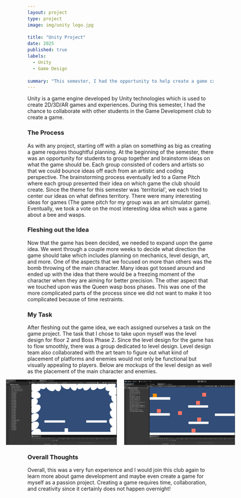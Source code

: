```yaml
---
layout: project
type: project
image: img/unity logo.jpg

title: "Unity Project"
date: 2025
published: true
labels:
  - Unity
  - Game Design

summary: "This semester, I had the opportunity to help create a game called \"Poke the Hornet's Nest\""
---
```


Unity is a game engine developed by Unity technologies which is used to create 2D/3D/AR games and experiences. During this semester, I had the chance to collaborate with other students in the Game Development club to create a game.

### The Process
As with any project, starting off with a plan on something as big as creating a game requires thoughtful planning. At the beginning of the semester, there was an opportunity for students to group together and brainstorm ideas on what the game should be. Each group consisted of coders and artists so that we could bounce ideas off each from an artistic and coding perspective. The brainstorming process eventually led to a Game Pitch where each group presented their idea on which game the club should create. Since the theme for this semester was 'territorial', we each tried to center our ideas on what defines territory. There were many interesting ideas for games (The game pitch for my group was an ant simulator game). Eventually, we took a vote on the most interesting idea which was a game about a bee and wasps. 

### Fleshing out the Idea
Now that the game has been decided, we needed to expand uopn the game idea. We went through a couple more weeks to decide what direction the game should take which includes planning on mechanics, level design, art, and more. One of the aspects that we focused on more than others was the bomb throwing of the main character. Many ideas got tossed around and ended up with the idea that there would be a freezing moment of the character when they are aiming for better precision. The other aspect that we touched upon was the Queen wasp boss phases. This was one of the more complicated parts of the process since we did not want to make it too complicated because of time restraints.  

### My Task
After fleshing out the game idea, we each assigned ourselves a task on the game project. The task that I chose to take upon myself was the level design for floor 2 and Boss Phase 2. Since the level design for the game has to flow smoothly, there was a group dedicated to level design. Level design team also collaborated with the art team to figure out what kind of placement of platforms and enemies would not only be functional but visually appealing to players. Below are mockups of the level design as well as the placement of the main character and enemies. 

<div style="display: flex; justify-content: center; gap: 20px;">
  <img src="/img/BossPhase2.png" alt="Boss Phase 2" style="width: 300px; height: auto;">
  <img src="/img/leveldesign2.png" alt="Level Design 2" style="width: 300px; height: auto;">
</div>

### Overall Thoughts
Overall, this was a very fun experience and I would join this club again to learn more about game development and maybe even create a game for myself as a passion project. Creating a game requires time, collaboration, and creativity since it certainly does not happen overnight!

